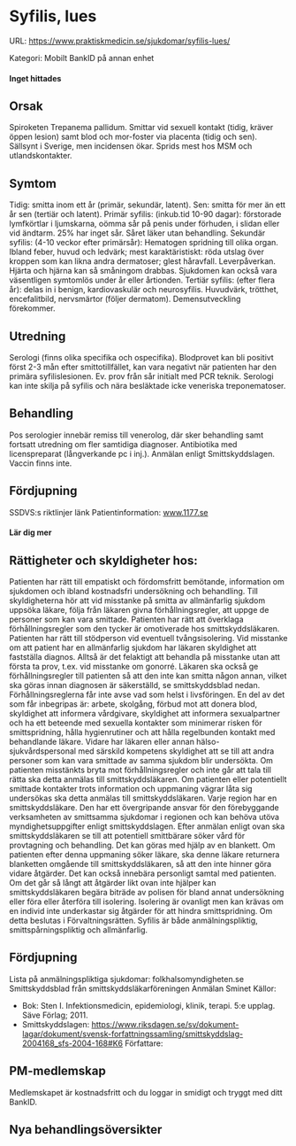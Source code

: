 # Syfilis, lues

URL: https://www.praktiskmedicin.se/sjukdomar/syfilis-lues/



Kategori: Mobilt BankID på annan enhet

#### Inget hittades

## Orsak

Spiroketen Trepanema pallidum. Smittar vid sexuell kontakt (tidig, kräver öppen lesion) samt blod och mor-foster via placenta (tidig och sen). Sällsynt i Sverige, men incidensen ökar. Sprids mest hos MSM och utlandskontakter.

## Symtom

Tidig: smitta inom ett år (primär, sekundär, latent). Sen: smitta för mer än ett år sen (tertiär och latent). Primär syfilis: (inkub.tid 10-90 dagar): förstorade lymfkörtlar i ljumskarna, oömma sår på penis under förhuden, i slidan eller vid ändtarm. 25% har inget sår. Såret läker utan behandling. Sekundär syfilis: (4-10 veckor efter primärsår): Hematogen spridning till olika organ. Ibland feber, huvud och ledvärk; mest karaktäristiskt: röda utslag över kroppen som kan likna andra dermatoser; glest håravfall. Leverpåverkan. Hjärta och hjärna kan så småningom drabbas. Sjukdomen kan också vara väsentligen symtomlös under år eller årtionden. Tertiär syfilis: (efter flera år): delas in i benign, kardiovaskulär och neurosyfilis. Huvudvärk, trötthet, encefalitbild, nervsmärtor (följer dermatom). Demensutveckling förekommer.

## Utredning

Serologi (finns olika specifika och ospecifika). Blodprovet kan bli positivt först 2-3 mån efter smittotillfället, kan vara negativt när patienten har den primära syfilislesionen. Ev. prov från sår initialt med PCR teknik. Serologi kan inte skilja på syfilis och nära besläktade icke veneriska treponematoser.

## Behandling

Pos serologier innebär remiss till venerolog, där sker behandling samt fortsatt utredning om fler samtidiga diagnoser. Antibiotika med licenspreparat (långverkande pc i inj.). Anmälan enligt Smittskyddslagen. Vaccin finns inte.

## Fördjupning

SSDVS:s riktlinjer länk
Patientinformation: www.1177.se

#### Lär dig mer

## Rättigheter och skyldigheter hos:

Patienten har rätt till empatiskt och fördomsfritt bemötande, information om sjukdomen och ibland kostnadsfri undersökning och behandling. Till skyldigheterna hör att vid misstanke på smitta av allmänfarlig sjukdom uppsöka läkare, följa från läkaren givna förhållningsregler, att uppge de personer som kan vara smittade.
Patienten har rätt att överklaga förhållningsregler som den tycker är omotiverade hos smittskyddsläkaren. Patienten har rätt till stödperson vid eventuell tvångsisolering.
Vid misstanke om att patient har en allmänfarlig sjukdom har läkaren skyldighet att fastställa diagnos. Alltså är det felaktigt att behandla på misstanke utan att första ta prov, t.ex. vid misstanke om gonorré. Läkaren ska också ge förhållningsregler till patienten så att den inte kan smitta någon annan, vilket ska göras innan diagnosen är säkerställd, se smittskyddsblad nedan. Förhållningsreglerna får inte avse vad som helst i livsföringen. En del av det som får inbegripas är: arbete, skolgång, förbud mot att donera blod, skyldighet att informera vårdgivare, skyldighet att informera sexualpartner och ha ett beteende med sexuella kontakter som minimerar risken för smittspridning, hålla hygienrutiner och att hålla regelbunden kontakt med behandlande läkare.
Vidare har läkaren eller annan hälso- sjukvårdspersonal med särskild kompetens skyldighet att se till att andra personer som kan vara smittade av samma sjukdom blir undersökta. Om patienten misstänkts bryta mot förhållningsregler och inte går att tala till rätta ska detta anmälas till smittskyddsläkaren. Om patienten eller potentiellt smittade kontakter trots information och uppmaning vägrar låta sig undersökas ska detta anmälas till smittskyddsläkaren.
Varje region har en smittskyddsläkare. Den har ett övergripande ansvar för den förebyggande verksamheten av smittsamma sjukdomar i regionen och kan behöva utöva myndighetsuppgifter enligt smittskyddslagen. Efter anmälan enligt ovan ska smittskyddsläkaren se till att potentiell smittbärare söker vård för provtagning och behandling. Det kan göras med hjälp av en blankett. Om patienten efter denna uppmaning söker läkare, ska denne läkare returnera blanketten omgående till smittskyddsläkaren, så att den inte hinner göra vidare åtgärder. Det kan också innebära personligt samtal med patienten.
Om det går så långt att åtgärder likt ovan inte hjälper kan smittskyddsläkaren begära biträde av polisen för bland annat undersökning eller föra eller återföra till isolering. Isolering är ovanligt men kan krävas om en individ inte underkastar sig åtgärder för att hindra smittspridning. Om detta beslutas i Förvaltningsrätten.
Syfilis är både anmälningspliktig, smittspårningspliktig och allmänfarlig.

## Fördjupning

Lista på anmälningspliktiga sjukdomar: folkhalsomyndigheten.se
Smittskyddsblad från smittskyddsläkarföreningen
Anmälan Sminet
Källor:
- Bok: Sten I. Infektionsmedicin, epidemiologi, klinik, terapi. 5:e upplag. Säve Förlag; 2011.
- Smittskyddslagen: https://www.riksdagen.se/sv/dokument-lagar/dokument/svensk-forfattningssamling/smittskyddslag-2004168_sfs-2004-168#K6
Författare:

## PM-medlemskap

Medlemskapet är kostnadsfritt och du loggar in smidigt och tryggt med ditt BankID.

## Nya behandlingsöversikter

